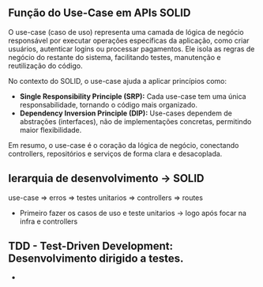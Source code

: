 ## Função do Use-Case em APIs SOLID

O use-case (caso de uso) representa uma camada de lógica de negócio responsável por executar operações específicas da aplicação, como criar usuários, autenticar logins ou processar pagamentos. Ele isola as regras de negócio do restante do sistema, facilitando testes, manutenção e reutilização do código.

No contexto do SOLID, o use-case ajuda a aplicar princípios como:

- **Single Responsibility Principle (SRP):** Cada use-case tem uma única responsabilidade, tornando o código mais organizado.
- **Dependency Inversion Principle (DIP):** Use-cases dependem de abstrações (interfaces), não de implementações concretas, permitindo maior flexibilidade.

Em resumo, o use-case é o coração da lógica de negócio, conectando controllers, repositórios e serviços de forma clara e desacoplada.


## Ierarquia de desenvolvimento -> SOLID

use-case => erros => testes unitarios => controllers => routes

- Primeiro fazer os casos de uso e teste unitarios -> logo após focar na infra e controllers

## TDD - Test-Driven Development: Desenvolvimento dirigido a testes.

-  
